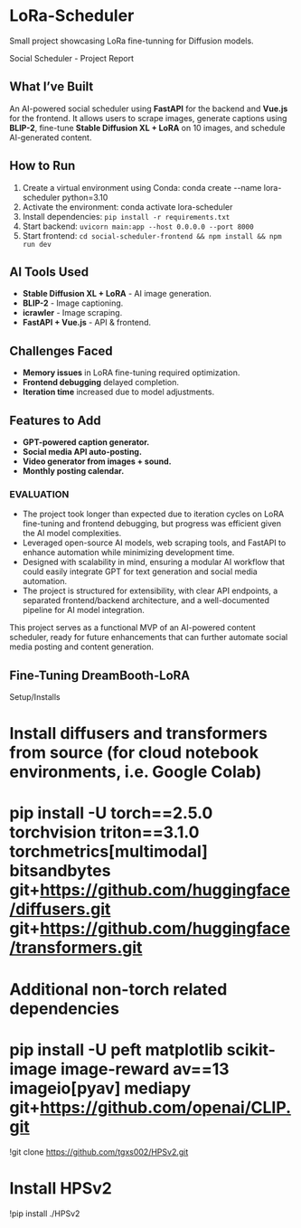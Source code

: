 # LoRa-Scheduler
Small project showcasing LoRa fine-tunning for Diffusion models.

Social Scheduler - Project Report

## What I’ve Built
An AI-powered social scheduler using **FastAPI** for the backend and **Vue.js** for the frontend. It allows users to scrape images, generate captions using **BLIP-2**, fine-tune **Stable Diffusion XL + LoRA** on 10 images, and schedule AI-generated content.

## How to Run
1. Create a virtual environment using Conda: conda create --name lora-scheduler python=3.10
2. Activate the environment: conda activate lora-scheduler
3. Install dependencies: `pip install -r requirements.txt`
4. Start backend: `uvicorn main:app --host 0.0.0.0 --port 8000`
5. Start frontend: `cd social-scheduler-frontend && npm install && npm run dev`

## AI Tools Used
- **Stable Diffusion XL + LoRA** - AI image generation.
- **BLIP-2** - Image captioning.
- **icrawler** - Image scraping.
- **FastAPI + Vue.js** - API & frontend.

## Challenges Faced
- **Memory issues** in LoRA fine-tuning required optimization.
- **Frontend debugging** delayed completion.
- **Iteration time** increased due to model adjustments.

## Features to Add
- **GPT-powered caption generator.**
- **Social media API auto-posting.**
- **Video generator from images + sound.**
- **Monthly posting calendar.**

### EVALUATION
- The project took longer than expected due to iteration cycles on LoRA fine-tuning and frontend debugging, but progress was efficient given the AI model complexities.
- Leveraged open-source AI models, web scraping tools, and FastAPI to enhance automation while minimizing development time.
- Designed with scalability in mind, ensuring a modular AI workflow that could easily integrate GPT for text generation and social media automation.
- The project is structured for extensibility, with clear API endpoints, a separated frontend/backend architecture, and a well-documented pipeline for AI model integration.

This project serves as a functional MVP of an AI-powered content scheduler, ready for future enhancements that can further automate social media posting and content generation.


## Fine-Tuning DreamBooth-LoRA

Setup/Installs 

# Install diffusers and transformers from source (for cloud notebook environments, i.e. Google Colab)
# pip install -U torch==2.5.0 torchvision triton==3.1.0 torchmetrics[multimodal] bitsandbytes git+https://github.com/huggingface/diffusers.git git+https://github.com/huggingface/transformers.git

# Additional non-torch related dependencies
# pip install -U peft matplotlib scikit-image image-reward av==13 imageio[pyav] mediapy git+https://github.com/openai/CLIP.git

!git clone https://github.com/tgxs002/HPSv2.git

# Install HPSv2
!pip install ./HPSv2

